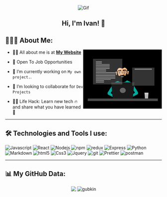 <div id="header" align="center">
  <img alt="Gif" src="https://media.giphy.com/media/2IudUHdI075HL02Pkk/giphy.gif?cid=790b7611nwti9hbl4hd78wwi8g4aiykedelwk2cd2yde373h&ep=v1_gifs_search&rid=giphy.gif&ct=g"  height="180px"px"/>
<h2>Hi, I'm Ivan! 👋</h2>
</div>

## 👨🏻‍💻 About Me:

<img  src="./thoughtworks-gif_dribbble.gif" height="190px" align="right" />

- 🙋‍♂️ All about me is at **[My Website](https://yandex.ru)**

-  💼 Open To Job Opportunities 

- 🔭 I’m currently working on `My own project.`.

- 👯 I’m looking to collaborate for `Dev Projects`

- 👨‍💻 Life Hack: Learn new tech :fire: and share what you have learned :tada:

---

## 🛠️ Technologies and Tools I use:

<p>
<img alt="Javascript" src="https://img.shields.io/badge/JavaScript-323330?style=for-the-badge&logo=javascript&logoColor=F7DF1E"  height="25px"/>
<img alt="React" src="https://img.shields.io/badge/React-20232A?style=for-the-badge&logo=react&logoColor=61DAFB" height="25px"/>
<img alt="Nodejs" src="https://img.shields.io/badge/-Nodejs-43853d?style=flat-square&logo=Node.js&logoColor=white"  height="25px"/>
<img alt="npm" src="https://img.shields.io/badge/NPM-%23000000.svg?style=for-the-badge&logo=npm&logoColor=white" height="25px"/>
<img alt="redux" src="https://img.shields.io/badge/-Redux-764ABC?style=flat-square&logo=redux&logoColor=white" height="25px"/>
<img alt="Express" src="https://img.shields.io/badge/express.js-%23404d59.svg?style=for-the-badge&logo=express&logoColor=%2361DAFB" height="25px"/>
<img alt="Python" src="https://img.shields.io/badge/Python-14354C?style=for-the-badge&logo=python&logoColor=white" height="25px"/>
<img alt="Markdown" src="https://img.shields.io/badge/Markdown-000000?style=for-the-badge&logo=markdown&logoColor=white"  height="25px"/>
<img alt="html5" src="https://img.shields.io/badge/HTML5-E34F26?style=for-the-badge&logo=html5&logoColor=white" height="25px"/>
<img alt="Css3" src="https://img.shields.io/badge/CSS3-1572B6?style=for-the-badge&logo=css3&logoColor=white" height="25px"/>
<img alt="Jquery" src="https://img.shields.io/badge/jquery-%230769AD.svg?style=for-the-badge&logo=jquery&logoColor=white" height="25px"/>
<img alt="git" src="https://img.shields.io/badge/-Git-F05032?style=flat-square&logo=git&logoColor=white" height="25px"/>
<img alt="Prettier" src="https://img.shields.io/badge/-Prettier-F7B93E?style=flat-square&logo=prettier&logoColor=white" height="25px"/>
<img alt="postman" src="https://img.shields.io/badge/-Postman-00C7B7?style=flat-square&logo=postman&logoColor=white" height="25px"/>
</p>

---

## 📊 My GitHub Data:

<div align="center">
  <img align="center" src="https://github-readme-stats.anuraghazra1.vercel.app/api?username=IvanGubkin&show_icons=true" />
  <img align="center" src="https://github-readme-streak-stats.herokuapp.com/?user=IvanGubkin&" alt="gubkin" />
</div>

